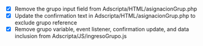 - [x] Remove the grupo input field from Adscripta/HTML/asignacionGrup.php
- [x] Update the confirmation text in Adscripta/HTML/asignacionGrup.php to exclude grupo reference
- [x] Remove grupo variable, event listener, confirmation update, and data inclusion from Adscripta/JS/ingresoGrupo.js
